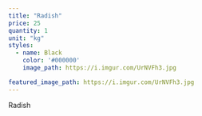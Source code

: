 ```yaml
---
title: "Radish"
price: 25
quantity: 1
unit: "kg"
styles:
  - name: Black
    color: '#000000'
    image_path: https://i.imgur.com/UrNVFh3.jpg

featured_image_path: https://i.imgur.com/UrNVFh3.jpg
---
```

<p>Radish</p>